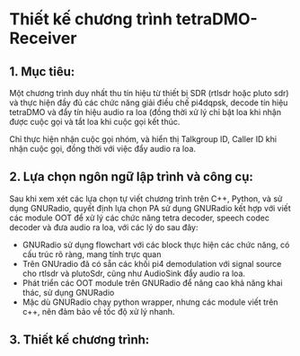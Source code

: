 # Thiết kế chương trình tetraDMO-Receiver

## 1. Mục tiêu: 
Một chương trình duy nhất thu tín hiệu từ thiết bị SDR (rtlsdr hoặc pluto sdr) và thực hiện đầy đủ các chức năng giải điều chế pi4dqpsk, decode tín hiệu tetraDMO và đẩy tín hiệu audio ra loa (đồng thời xử lý chỉ bật loa khi nhận được cuộc gọi và tắt loa khi cuộc gọi kết thúc. 

Chỉ thực hiện nhận cuộc gọi nhóm, và hiển thị Talkgroup ID, Caller ID khi nhận cuộc gọi, đồng thời với việc đẩy audio ra loa.

## 2. Lựa chọn ngôn ngữ lập trình và công cụ: 
Sau khi xem xét các lựa chọn tự viết chương trình trên C++, Python, và sử dụng GNURadio, quyết định lựa chọn PA sử dụng GNURadio kết hợp với viết các module OOT để xử lý các chức năng tetra decoder, speech codec decoder và đưa audio ra loa, với các lý do sau đây:
- GNURadio sử dụng flowchart với các block thực hiện các chức năng, có cấu trúc rõ ràng, mang tính trực quan
- Trên GNUradio đã có sẵn các khối pi4 demodulation với signal source cho rtlsdr và plutoSdr, cũng như AudioSink đẩy audio ra loa.
- Phát triển các OOT module trên GNURadio để nâng cao khả năng khai thác, sử dụng GNURadio
- Mặc dù GNURadio chạy python wrapper, nhưng các module viết trên c++, nên đảm bảo về tốc độ xử lý nhanh.

## 3. Thiết kế chương trình:

